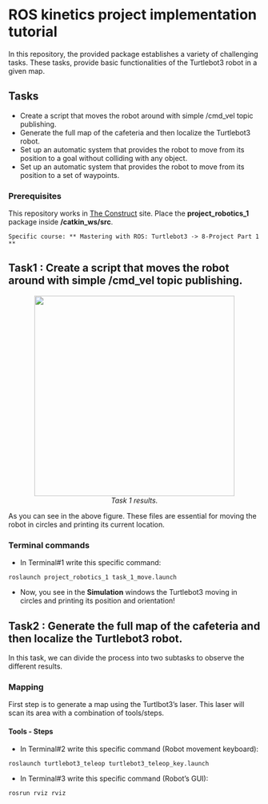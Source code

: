 # ROS kinetics project implementation tutorial
In this repository, the provided package establishes a variety of challenging tasks. These tasks, provide basic functionalities of the Turtlebot3 robot in a given map.

## Tasks

- Create a script that moves the robot around with simple /cmd_vel topic publishing. 
- Generate the full map of the cafeteria and then localize the Turtlebot3 robot.
- Set up an automatic system that provides the robot to move from its position to a goal without colliding with any object.
- Set up an automatic system that provides the robot to move from its position to a set of waypoints.

### Prerequisites

This repository works in [The Construct](https://www.theconstructsim.com/robotigniteacademy_learnros/ros-courses-library/) site. Place the **project_robotics_1** package inside **/catkin_ws/src**.

```
Specific course: ** Mastering with ROS: Turtlebot3 -> 8-Project Part 1 **
```

## Task1 : Create a script that moves the robot around with simple /cmd_vel topic publishing.

<p align="center">
<img  src = "resources/task_1.png" width=400> <br>
<em> Task 1 results.</em>

As you can see in the above figure. These files are essential for moving the robot in circles and printing its current location.

### Terminal commands

-  In Terminal#1 write this specific command:
```
roslaunch project_robotics_1 task_1_move.launch
```
-	Now, you see in the **Simulation** windows the Turtlebot3 moving in circles and printing its position and orientation!

 
## Task2 : Generate the full map of the cafeteria and then localize the Turtlebot3 robot.

In this task, we can divide the process into two subtasks to observe the different results.
### Mapping

First step is to generate a map using the Turtlbot3’s laser. This laser will scan its area with a combination of tools/steps.

#### Tools - Steps

- In Terminal#2 write this specific command (Robot movement keyboard):
```
roslaunch turtlebot3_teleop turtlebot3_teleop_key.launch
```
- In Terminal#3 write this specific command (Robot’s GUI):
```
rosrun rviz rviz
```






